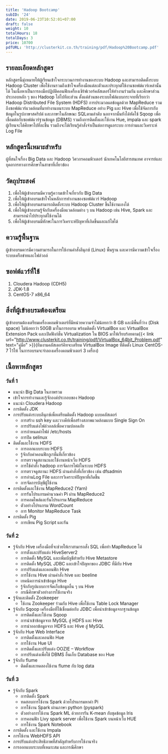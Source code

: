 ```yaml
---
title: 'Hadoop Bootcamp'
subID: '24'
date: 2019-06-23T10:52:01+07:00
draft: false
weight: 10
totalHours: 18
totalDays: 3
price: 10700
pdfURL: 'http://clusterkit.co.th/training/pdf/Hadoop%20Bootcamp.pdf'
---
```


## รายละเอียดหลักสูตร

หลักสูตรนี้มุ่งหมายให้ผู้เรียนเข้าใจกระบวนการทำงานของระบบ Hadoop และสามารถติดตั้งระบบ Hadoop Cluster เพื่อใช้งานรวมถึงเข้าใจเครื่องมือแต่ละตัวและประยุกต์ใช้งานซอฟต์แวร์เหล่านั้นได้ ในเนื้อหาเป็นการลงมือปฏิบัติคอนฟิกเครื่องเซิร์ฟเวอร์คลัสเตอร์ให้ทำงานร่วมกัน และศึกษาส่วนประกอบหลัก ๆ ของ Hadoop ไล่ไปทีละส่วน ตั้งแต่ส่วนของระบบไฟล์แบบกระจายที่เรียกว่า Hadoop Distributed File System (HDFS) การประมวลผลข้อมูลด้วย MapReduce รวมถึงซอฟต์แวร์แวดล้อมที่มาทำงานบนระบบ MapReduce อย่าง Pig และ Hive เพื่อใช้จัดการกับข้อมูลในรูปภาษาสคริปต์ และภาษาในลักษณะ SQLตามลำดับ นอกจากนั้นยังได้หัดใช้ Sqoop เพื่อเชื่อมต่อกับซอฟต์แวร์ฐานข้อมูล (DBMS) รวมถึงการติดตั้งและใช้งาน Hue, impala และ spark ผู้เรียนจะได้ศึกษาไปทีละขึ้น รวมถึงจะได้เรียนรู้คำสั่งจำเป็นต่อการดูแลระบบ การอ่านและวิเคราะห์ Log File

## หลักสูตรนี้เหมาะสำหรับ

ผู้ที่สนใจเรื่อง Big Data และ Hadoop วิศวกรคอมพิวเตอร์ นักเทคโนโลยีสารสนเทศ อาจารย์และบุคลากรทางการศึกษาในสาขาที่เกี่ยวข้อง

## วัตถุประสงค์

1. เพื่อให้ผู้เข้าอบรมมีความรู้ความเข้าใจเกี่ยวกับ Big Data
2. เพื่อให้ผู้เข้าอบรมเข้าใจในหลักการทำงานของซอฟต์แวร์ Hadoop
3. เพื่อให้ผู้เข้าอบรมสามารถติดตั้งระบบ Hadoop Cluster ขึ้นใช้งานเองได้
4. เพื่อให้ผู้เข้าอบรมรู้จักกับเครื่องมือแวดล้อมต่าง ๆ บน Hadoop เช่น Hive, Spark และสามารถนำไปประยุกต์ใช้งานได้
5. เพื่อให้ผู้เข้าอบรมมีทักษะในการวิเคราะห์ปัญหาที่เกิดขึ้นและแก้ไขได้

## ความรู้พื้นฐาน

ผู้เข้าอบรมควรมีความสามารถในการใช้งานคำสั่งลีนุกซ์ (Linux) พื้นฐาน และควรมีความเข้าใจเรื่องระบบเครือข่ายและไฟล์วอล์

## ซอฟต์แวร์ที่ใช้

1. Cloudera Hadoop (CDH5)
2. JDK-1.8
3. CentOS-7 x86_64

## สิ่งที่ผู้เข้าอบรมต้องเตรียม

ผู้เข้าอบรมต้องเตรียมเครื่องคอมพิวเตอร์ที่มีหน่วยความจำไม่น้อยกว่า 8 GB และมีพื้นที่ว่าง (Disk space) ไม่น้อยกว่า 50GB มาในการอบรม พร้อมติดตั้ง VirtualBox และ VirtualBox Extension Pack และเปิดฟังก์ชั่น Virtualization ใน BIOS มาให้เรียบร้อยตาม{{< link url="http://www.clusterkit.co.th/training/pdf/VirtualBox_64bit_Problem.pdf" text="คู่มือ" >}}(ทีมงานคลัสเตอร์คิทจะเตรียม VirtualBox Image ที่ติดตั้ง Linux CentOS-7 ไว้ให้ ในการอบรมจะจำลองเครื่องคอมพิวเตอร์ 3 เครื่อง)

## เนื้อหาหลักสูตร

### วันที่ 1

- แนะนำ Big Data ในภาพรวม
- เข้าใจการทำงานและรู้จักองค์ประกอบของ Hadoop
- แนะนำ Cloudera Hadoop
- การติดตั้ง JDK
- การปรับแต่งระบบลีนุกซ์เพื่อเตรียมติดตั้ง Hadoop แบบคลัสเตอร์
    - การสร้าง ssh key และวางคีย์เพื่อสร้างสภาพแวดล้อมแบบ Single Sign On
    - การปรับแต่งไฟล์วอลล์เพื่อความปลอดภัย
    - การกำหนดค่าไฟล์ /etc/hosts
    - การปิด selinux
- ติดตั้งและใช้งาน HDFS
    - การออกแบบระบบ HDFS
    - รู้จักกับค่าคอนฟิกกูเรชั่นที่เกี่ยวข้อง
    - การตรวจดูสถานะและใช้งานหน้าเว็บ HDFS
    - การใช้คำสั่ง hadoop การจัดการไฟล์ในระบบ HDFS
    - การตรวจดูสถานะ HDFS ผ่านคำสั่งที่เกี่ยวข้อง เช่น dfsadmin
    - การอ่านLog File และการวิเคราะห์ปัญหาที่เกิดขึ้น
    - การจัดการบัญชีผู้ใช้งาน
- การติดตั้งและใช้งาน MapReduce2 (Yarn)
    - การรันโปรแกรมคำนวณค่า Pi ผ่าน MapReduce2
    - การคอมไพล์และรันโปรแกรม MapReduce
    - ตัวอย่างโปรแกรม WordCount
    - การ Monitor MapReduce Task
- การติดตั้ง Pig
    - การเขียน Pig Script และรัน

### วันที่ 2

- รู้จักกับ Hive เครื่องมือที่จะช่วยให้เราสามารถสั่ง SQL เพื่อทำ MapReduce ได้
    - การตั้งและปรับแต่ง HiveServer2
    - การติดตั้ง MySQL และเพิ่มบัญชีสำหรับ Hive Metastore
    - การติดตั้ง MySQL JDBC และเข้าใจปัญหาของ JDBC ที่มีกับ Hive
    - การปรับแต่งและคอนฟิก Hive
    - การใช้งาน Hive ผ่านคำสั่ง hive และ beeline
    - เทคนิคการนำเข้าข้อมูล Hive
    - รู้จักกับรูปแบบการจัดเก็บข้อมูลอื่น ๆ บน Hive
    - กรณีศึกษาตัวอย่างการใช้งานจริง
- รู้จักและติดตั้ง Zookeeper
    - ใช้งาน Zookeeper ร่วมกับ Hive เพื่อใช้งาน Table Lock Manager
- รู้จักกับ Sqoop เครื่องมือที่ใช้เชื่อมต่อกับ JDBC เพื่อนำเข้าข้อมูลจากฐานข้อมูล
    - การติดตั้งและใช้งาน Sqoop
    - การนำเข้าข้อมูลจาก MySQL สู่ HDFS และ Hive
    - การนำออกข้อมูลจาก HDFS และ Hive สู่ MySQL
- รู้จักกับ Hue Web Interface
    - การติดตั้งและคอนฟิก Hue
    - การใช้งาน Hue UI
    - การติดตั้งและปรับแต่ง OOZIE – Workflow
    - การปรับแต่งเพื่อใช้ DBMS อื่นเก็บ Database ของ Hue
- รู้จักกับ flume
    - ติดตั้งและทดลองใช้งาน flume กับ log data

### วันที่ 3

- รู้จักกับ Spark
    - การติดตั้ง Spark
    - ทดสอบการใช้งาน Spark ด้วยโปรแกรมหาค่า Pi
    - การใช้งาน Spark ผ่านภาษา python (pyspark)
    - ตัวอย่างการใช้งาน Spark ML ด้วยการรัน K-mean กับชุดข้อมูล Iris
    - การคอนฟิก Livy spark server เพื่อใช้งาน Spark บนหน้าเว็บ HUE
    - การใช้งาน Spark Notebook
- การติดตั้ง และใช้งาน Impala
- การใช้งาน WebHDFS API
- การปรับแต่งประสิทธิภาพที่สำคัญสำหรับการใช้งานจริง
- การออกแบบระบบที่เหมาะสม และกรณีศึกษา

